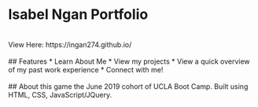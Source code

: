 # Isabel Ngan Portfolio
<br>
View Here: https://ingan274.github.io/
<br>
<br>
## Features
* Learn About Me
* View my projects
* View a quick overview of my past work experience
* Connect with me!
<br>
<br>
## About this game
the June 2019 cohort of UCLA Boot Camp. Built using HTML, CSS, JavaScript/JQuery.
